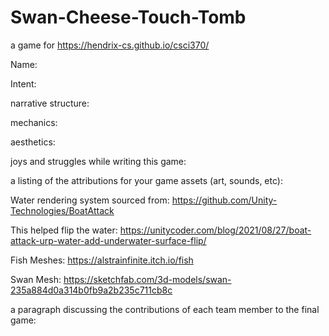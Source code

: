 # Swan-Cheese-Touch-Tomb
a game for https://hendrix-cs.github.io/csci370/


Name:

Intent:

narrative structure:

mechanics:

aesthetics:

joys and struggles while writing this game:

a listing of the attributions for your game assets (art, sounds, etc):

  Water rendering system sourced from: https://github.com/Unity-Technologies/BoatAttack

  This helped flip the water: https://unitycoder.com/blog/2021/08/27/boat-attack-urp-water-add-underwater-surface-flip/

  Fish Meshes: https://alstrainfinite.itch.io/fish

  Swan Mesh: https://sketchfab.com/3d-models/swan-235a884d0a314b0fb9a2b235c711cb8c



a paragraph discussing the contributions of each team member to the final game:

